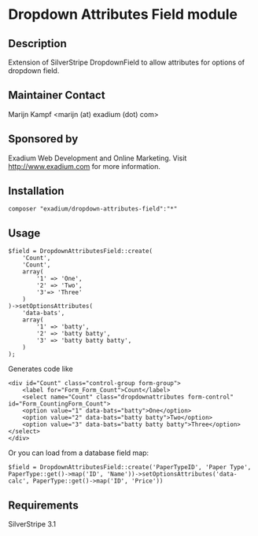 Dropdown Attributes Field module
================================

Description
-----------
Extension of SilverStripe DropdownField to allow attributes for options of dropdown field.

Maintainer Contact
------------------
Marijn Kampf 
<marijn (at) exadium (dot) com>

Sponsored by
------------
Exadium Web Development and Online Marketing. Visit http://www.exadium.com for more information.

Installation
------------
````
composer "exadium/dropdown-attributes-field":"*"
````

Usage
-----
````
$field = DropdownAttributesField::create(
	'Count',
	'Count',
	array(
		'1' => 'One',
		'2' => 'Two',
		'3'=> 'Three'
	)
)->setOptionsAttributes(
	'data-bats',
	array(
		'1' => 'batty',
		'2' => 'batty batty',
		'3' => 'batty batty batty',
	)
);
````

Generates code like
````
<div id="Count" class="control-group form-group">
	<label for="Form_Form_Count">Count</label>
	<select name="Count" class="dropdownattributes form-control" id="Form_CountingForm_Count">
	<option value="1" data-bats="batty">One</option>
	<option value="2" data-bats="batty batty">Two</option>
	<option value="3" data-bats="batty batty batty">Three</option>
</select>
</div>
````

Or you can load from a database field map:

````
$field = DropdownAttributesField::create('PaperTypeID', 'Paper Type', PaperType::get()->map('ID', 'Name'))->setOptionsAttributes('data-calc', PaperType::get()->map('ID', 'Price'))
````

Requirements
------------
SilverStripe 3.1